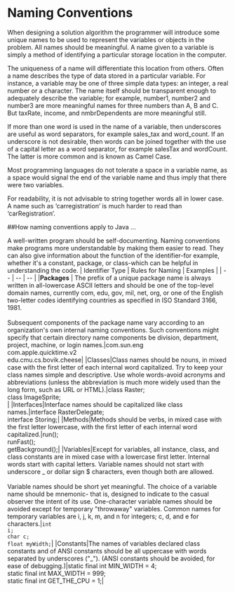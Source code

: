 # Naming Conventions

When designing a solution algorithm the programmer will introduce some unique names to be used to represent the variables or objects in the problem. All names should be meaningful. A name given to a variable is simply a method of identifying a particular storage location in the computer.

The uniqueness of a name will differentiate this location from others. Often a name describes the type of data stored in a particular variable. For instance, a variable may be one of three simple data types: an integer, a real number or a character. The name itself should be transparent enough to adequately describe the variable; for example, number1, number2 and number3 are more meaningful names for three numbers than A, B and C. But taxRate, income, and nmbrDependents are more meaningful still.

If more than one word is used in the name of a variable, then underscores are useful as word separators, for example sales_tax and word_count. If an underscore is not desirable, then words can be joined together with the use of a capital letter as a word separator, for example salesTax and wordCount. The latter is more common and is known as Camel Case.

Most programming languages do not tolerate a space in a variable name, as a space would signal the end of the variable name and thus imply that there were two variables. 

For readability, it is not advisable to string together words all in lower case. A name such as ‘carregistration’ is much harder to read than
‘carRegistration’.


##How naming conventions apply to Java ... 

A well-written program should be self-documenting. Naming conventions make programs more understandable by making them easier to read.  They can also give information about the function of the identifier-for example, whether it's a constant, package, or class-which can be helpful in understanding the code.
| Identifier Type | Rules for Naming | Examples |
| -- | -- | -- |
|<b>Packages</b> | The prefix of a unique package name is always written in all-lowercase ASCII letters and should be one of the top-level domain names, currently com, edu, gov, mil, net, org, or one of the English two-letter codes identifying countries as specified in ISO Standard 3166, 1981. <br/><br/>Subsequent components of the package name vary according to an organization's own internal naming conventions. Such conventions might specify that certain directory name components be division, department, project, machine, or login names.|com.sun.eng<br/>com.apple.quicktime.v2<br/>edu.cmu.cs.bovik.cheese|
|Classes|Class names should be nouns, in mixed case with the first letter of each internal word capitalized. Try to keep your class names simple and descriptive. Use whole words-avoid acronyms and abbreviations (unless the abbreviation is much more widely used than the long form, such as URL or HTML).|class Raster;<br/>class ImageSprite;<br/>|
|Interfaces|Interface names should be capitalized like class names.|interface RasterDelegate;<br/>interface Storing;|
|Methods|Methods should be verbs, in mixed case with the first letter lowercase, with the first letter of each internal word capitalized.|run();<br/>runFast();<br/>getBackground();|
|Variables|Except for variables, all instance, class, and class constants are in mixed case with a lowercase first letter. Internal words start with capital letters. Variable names should not start with underscore _ or dollar sign $ characters, even though both are allowed.<br/><br/>Variable names should be short yet meaningful. The choice of a variable name should be mnemonic- that is, designed to indicate to the casual observer the intent of its use. One-character variable names should be avoided except for temporary "throwaway" variables. Common names for temporary variables are i, j, k, m, and n for integers; c, d, and e for characters.|<code>int             i;</code><br/><code>char c;</code><br/><code>float myWidth;</code>|
|Constants|The names of variables declared class constants and of ANSI constants should be all uppercase with words separated by underscores ("_"). (ANSI constants should be avoided, for ease of debugging.)|static final int MIN_WIDTH = 4;<br/>static final int MAX_WIDTH = 999;<br/>static final int GET_THE_CPU = 1;|
